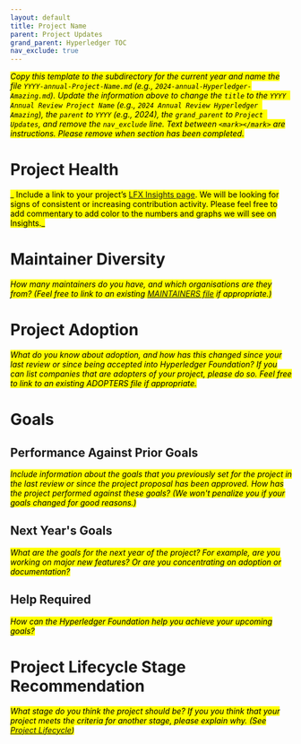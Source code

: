 ```yaml
---
layout: default
title: Project Name
parent: Project Updates
grand_parent: Hyperledger TOC
nav_exclude: true
---
```


<mark>_Copy this template to the subdirectory for the current year and name the file `YYYY-annual-Project-Name.md` (e.g., `2024-annual-Hyperledger-Amazing.md`). Update the information above to change the `title` to the `YYYY Annual Review Project Name` (e.g., `2024 Annual Review Hyperledger Amazing`), the `parent` to `YYYY` (e.g., 2024), the `grand_parent` to `Project Updates`, and remove the `nav_exclude` line. Text between `<mark></mark>` are instructions. Please remove when section has been completed._
</mark>

# Project Health
<mark>_ Include a link to your project’s [LFX Insights page](https://insights-v2.lfx.linuxfoundation.org/projects). We will be looking for signs of consistent or increasing contribution activity. Please feel free to add commentary to add color to the numbers and graphs we will see on Insights._
</mark>

# Maintainer Diversity
<mark>_How many maintainers do you have, and which organisations are they from? (Feel free to link to an existing [MAINTAINERS file](../guidelines/MAINTAINERS-guidelines.md) if appropriate.)_
</mark>

# Project Adoption
<mark>_What do you know about adoption, and how has this changed since your last review or since being accepted into Hyperledger Foundation? If you can list companies that are adopters of your project, please do so. Feel free to link to an existing ADOPTERS file if appropriate._
</mark>

# Goals

## Performance Against Prior Goals
<mark>_Include information about the goals that you previously set for the project in the last review or since the project proposal has been approved. How has the project performed against these goals? (We won't penalize you if your goals changed for good reasons.)_
</mark>

## Next Year's Goals
<mark>_What are the goals for the next year of the project? For example, are you working on major new features? Or are you concentrating on adoption or documentation?_
</mark>

## Help Required
<mark>_How can the Hyperledger Foundation help you achieve your upcoming goals?_
</mark>

# Project Lifecycle Stage Recommendation
<mark>_What stage do you think the project should be? If you you think that your project meets the criteria for another stage, please explain why. (See [Project Lifecycle](./project-lifecycle.md))_
</mark>
